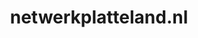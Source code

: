 ---
layout: post
title:  "netwerkplatteland.nl"
internal_url:  "/dutchgov/netwerkplatteland.nl.html"
subdomains_count: 5
all_subdomains_count: 10
urls_count: 5
ssl_rank: 0
http_rank: 71
url_link: /data/netwerkplatteland.nl/urls.txt
all_subdomains_link: /data/netwerkplatteland.nl/all_subdomains.txt
subdomains_link: /data/netwerkplatteland.nl/subdomains.txt
categories: dutchgov
---